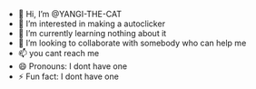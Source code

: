 - 👋 Hi, I’m @YANGI-THE-CAT
- 👀 I’m interested in making a autoclicker
- 🌱 I’m currently learning nothing about it
- 💞️ I’m looking to collaborate with somebody who can help me
- 📫 you cant reach me
- 😄 Pronouns: I dont have one
- ⚡ Fun fact: I dont have one

<!---
YANGI-THE-CAT/YANGI-THE-CAT is a ✨ special ✨ repository because its `README.md` (this file) appears on your GitHub profile.
You can click the Preview link to take a look at your changes.
--->
